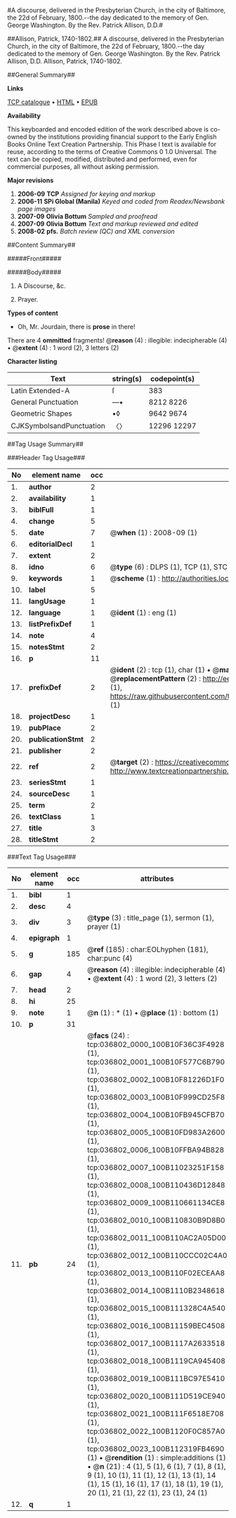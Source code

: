#A discourse, delivered in the Presbyterian Church, in the city of Baltimore, the 22d of February, 1800.--the day dedicated to the memory of Gen. George Washington. By the Rev. Patrick Allison, D.D.#

##Allison, Patrick, 1740-1802.##
A discourse, delivered in the Presbyterian Church, in the city of Baltimore, the 22d of February, 1800.--the day dedicated to the memory of Gen. George Washington. By the Rev. Patrick Allison, D.D.
Allison, Patrick, 1740-1802.

##General Summary##

**Links**

[TCP catalogue](http://www.ota.ox.ac.uk/tcp/)  • 
[HTML](http://tei.it.ox.ac.uk/tcp/Texts-HTML/free/N27/N27614.html)  • 
[EPUB](http://tei.it.ox.ac.uk/tcp/Texts-EPUB/free/N27/N27614.epub)

**Availability**

This keyboarded and encoded edition of the
	       work described above is co-owned by the institutions
	       providing financial support to the Early English Books
	       Online Text Creation Partnership. This Phase I text is
	       available for reuse, according to the terms of Creative
	       Commons 0 1.0 Universal. The text can be copied,
	       modified, distributed and performed, even for
	       commercial purposes, all without asking permission.

**Major revisions**

1. __2006-09__ __TCP__ *Assigned for keying and markup*
1. __2006-11__ __SPi Global (Manila)__ *Keyed and coded from Readex/Newsbank page images*
1. __2007-09__ __Olivia Bottum__ *Sampled and proofread*
1. __2007-09__ __Olivia Bottum__ *Text and markup reviewed and edited*
1. __2008-02__ __pfs.__ *Batch review (QC) and XML conversion*

##Content Summary##

#####Front#####

#####Body#####

1. A Discourse, &c.

1. Prayer.

**Types of content**

  * Oh, Mr. Jourdain, there is **prose** in there!

There are 4 **ommitted** fragments! 
 @__reason__ (4) : illegible: indecipherable (4)  •  @__extent__ (4) : 1 word (2), 3 letters (2)

**Character listing**


|Text|string(s)|codepoint(s)|
|---|---|---|
|Latin Extended-A|ſ|383|
|General Punctuation|—•|8212 8226|
|Geometric Shapes|▪◊|9642 9674|
|CJKSymbolsandPunctuation|〈〉|12296 12297|

##Tag Usage Summary##

###Header Tag Usage###

|No|element name|occ|attributes|
|---|---|---|---|
|1.|__author__|2||
|2.|__availability__|1||
|3.|__biblFull__|1||
|4.|__change__|5||
|5.|__date__|7| @__when__ (1) : 2008-09 (1)|
|6.|__editorialDecl__|1||
|7.|__extent__|2||
|8.|__idno__|6| @__type__ (6) : DLPS (1), TCP (1), STC (1), NOTIS (1), IMAGE-SET (1), EVANS-CITATION (1)|
|9.|__keywords__|1| @__scheme__ (1) : http://authorities.loc.gov/ (1)|
|10.|__label__|5||
|11.|__langUsage__|1||
|12.|__language__|1| @__ident__ (1) : eng (1)|
|13.|__listPrefixDef__|1||
|14.|__note__|4||
|15.|__notesStmt__|2||
|16.|__p__|11||
|17.|__prefixDef__|2| @__ident__ (2) : tcp (1), char (1)  •  @__matchPattern__ (2) : ([0-9\-]+):([0-9IVX]+) (1), (.+) (1)  •  @__replacementPattern__ (2) : http://eebo.chadwyck.com/downloadtiff?vid=$1&page=$2 (1), https://raw.githubusercontent.com/textcreationpartnership/Texts/master/tcpchars.xml#$1 (1)|
|18.|__projectDesc__|1||
|19.|__pubPlace__|2||
|20.|__publicationStmt__|2||
|21.|__publisher__|2||
|22.|__ref__|2| @__target__ (2) : https://creativecommons.org/publicdomain/zero/1.0/ (1), http://www.textcreationpartnership.org/docs/. (1)|
|23.|__seriesStmt__|1||
|24.|__sourceDesc__|1||
|25.|__term__|2||
|26.|__textClass__|1||
|27.|__title__|3||
|28.|__titleStmt__|2||


###Text Tag Usage###

|No|element name|occ|attributes|
|---|---|---|---|
|1.|__bibl__|1||
|2.|__desc__|4||
|3.|__div__|3| @__type__ (3) : title_page (1), sermon (1), prayer (1)|
|4.|__epigraph__|1||
|5.|__g__|185| @__ref__ (185) : char:EOLhyphen (181), char:punc (4)|
|6.|__gap__|4| @__reason__ (4) : illegible: indecipherable (4)  •  @__extent__ (4) : 1 word (2), 3 letters (2)|
|7.|__head__|2||
|8.|__hi__|25||
|9.|__note__|1| @__n__ (1) : * (1)  •  @__place__ (1) : bottom (1)|
|10.|__p__|31||
|11.|__pb__|24| @__facs__ (24) : tcp:036802_0000_100B10F36C3F4928 (1), tcp:036802_0001_100B10F577C6B790 (1), tcp:036802_0002_100B10F81226D1F0 (1), tcp:036802_0003_100B10F999CD25F8 (1), tcp:036802_0004_100B10FB945CFB70 (1), tcp:036802_0005_100B10FD983A2600 (1), tcp:036802_0006_100B10FFBA94B828 (1), tcp:036802_0007_100B11023251F158 (1), tcp:036802_0008_100B110436D12848 (1), tcp:036802_0009_100B110661134CE8 (1), tcp:036802_0010_100B110830B9D8B0 (1), tcp:036802_0011_100B110AC2A05D00 (1), tcp:036802_0012_100B110CCC02C4A0 (1), tcp:036802_0013_100B110F02ECEAA8 (1), tcp:036802_0014_100B1110B2348618 (1), tcp:036802_0015_100B111328C4A540 (1), tcp:036802_0016_100B11159BEC4508 (1), tcp:036802_0017_100B1117A2633518 (1), tcp:036802_0018_100B1119CA945408 (1), tcp:036802_0019_100B111BC97E5410 (1), tcp:036802_0020_100B111D519CE940 (1), tcp:036802_0021_100B111F6518E708 (1), tcp:036802_0022_100B1120F0C857A0 (1), tcp:036802_0023_100B112319FB4690 (1)  •  @__rendition__ (1) : simple:additions (1)  •  @__n__ (21) : 4 (1), 5 (1), 6 (1), 7 (1), 8 (1), 9 (1), 10 (1), 11 (1), 12 (1), 13 (1), 14 (1), 15 (1), 16 (1), 17 (1), 18 (1), 19 (1), 20 (1), 21 (1), 22 (1), 23 (1), 24 (1)|
|12.|__q__|1||
